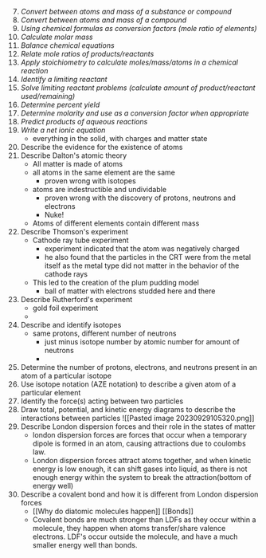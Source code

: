 
7. _Convert between atoms and mass of a substance or compound_
9. _Convert between atoms and mass of a compound_
10. _Using chemical formulas as conversion factors (mole ratio of elements)_
11. _Calculate molar mass_
12. _Balance chemical equations_
13. _Relate mole ratios of products/reactants_
14. _Apply stoichiometry to calculate moles/mass/atoms in a chemical reaction_
15. _Identify a limiting reactant_
16. _Solve limiting reactant problems (calculate amount of product/reactant used/remaining)_
17. _Determine percent yield_
18. _Determine molarity and use as a conversion factor when appropriate_
19. _Predict products of aqueous reactions_
20. _Write a net ionic equation_
	- everything in the solid, with charges and matter state
24. Describe the evidence for the existence of atoms
26. Describe Dalton's atomic theory
	- All matter is made of atoms
	- all atoms in the same element are the same
		- proven wrong with isotopes
	- atoms are indestructible and undividable
		- proven wrong with the discovery of protons, neutrons and electrons
		- Nuke!
	- Atoms of different elements contain different mass
1. Describe Thomson's experiment
	- Cathode ray tube experiment
		- experiment indicated that the atom was negatively charged
		- he also found that the particles in the CRT were from the metal itself as the metal type did not matter in the behavior of the cathode rays
	- This led to the creation of the plum pudding model
		- ball of matter with electrons studded here and there
1. Describe Rutherford's experiment
	- gold foil experiment
	- 
1. Describe and identify isotopes
	- same protons, different number of neutrons
		- just minus isotope number by atomic number for amount of neutrons
		- 
1. Determine the number of protons, electrons, and neutrons present in an atom of a particular isotope
2. Use isotope notation (AZE notation) to describe a given atom of a particular element
3. Identify the force(s) acting between two particles
4. Draw total, potential, and kinetic energy diagrams to describe the interactions between particles
![[Pasted image 20230929105320.png]]
6. Describe London dispersion forces and their role in the states of matter
	- london dispersion forces are forces that occur when a temporary dipole is formed in an atom, causing attractions due to coulombs law.
	- London dispersion forces attract atoms together, and when kinetic energy is low enough, it can shift gases into liquid, as there is not enough energy within the system to break the attraction(bottom of energy well)
7. Describe a covalent bond and how it is different from London dispersion forces
	- [[Why do diatomic molecules happen]] [[Bonds]]
	- Covalent bonds are much stronger than LDFs as they occur within a molecule, they happen when atoms transfer/share valence electrons. LDF's occur outside the molecule, and have a much smaller energy well than bonds. 